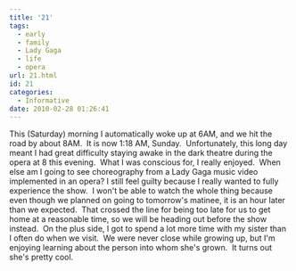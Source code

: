 ```yaml
---
title: '21'
tags:
  - early
  - family
  - Lady Gaga
  - life
  - opera
url: 21.html
id: 21
categories:
  - Informative
date: 2010-02-28 01:26:41
---
```


This (Saturday) morning I automatically woke up at 6AM, and we hit the road by about 8AM.  It is now 1:18 AM, Sunday.  Unfortunately, this long day meant I had great difficulty staying awake in the dark theatre during the opera at 8 this evening.  What I was conscious for, I really enjoyed.  When else am I going to see choreography from a Lady Gaga music video implemented in an opera? I still feel guilty because I really wanted to fully experience the show.  I won't be able to watch the whole thing because even though we planned on going to tomorrow's matinee, it is an hour later than we expected.  That crossed the line for being too late for us to get home at a reasonable time, so we will be heading out before the show instead.  On the plus side, I got to spend a lot more time with my sister than I often do when we visit.  We were never close while growing up, but I'm enjoying learning about the person into whom she's grown.  It turns out she's pretty cool.